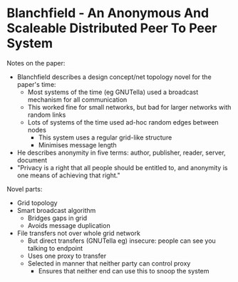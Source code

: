 # Blanchfield - An Anonymous And Scaleable Distributed Peer To Peer System

Notes on the paper:

- Blanchfield describes a design concept/net topology novel for the paper's time:
    * Most systems of the time (eg GNUTella) used a broadcast mechanism for all communication
    * This worked fine for small networks, but bad for larger networks with random links
    * Lots of systems of the time used ad-hoc random edges between nodes
        - This system uses a regular grid-like structure
        - Minimises message length
- He describes anonymity in five terms: author, publisher, reader, server, document
- "Privacy is a right that all people should be entitled to, and anonymity is one means of achieving that right."

Novel parts:

- Grid topology
- Smart broadcast algorithm
    * Bridges gaps in grid
    * Avoids message duplication
- File transfers not over whole grid network
    * But direct transfers (GNUTella eg) insecure: people can see you talking to endpoint
    * Uses one proxy to transfer
    * Selected in manner that neither party can control proxy
        - Ensures that neither end can use this to snoop the system
